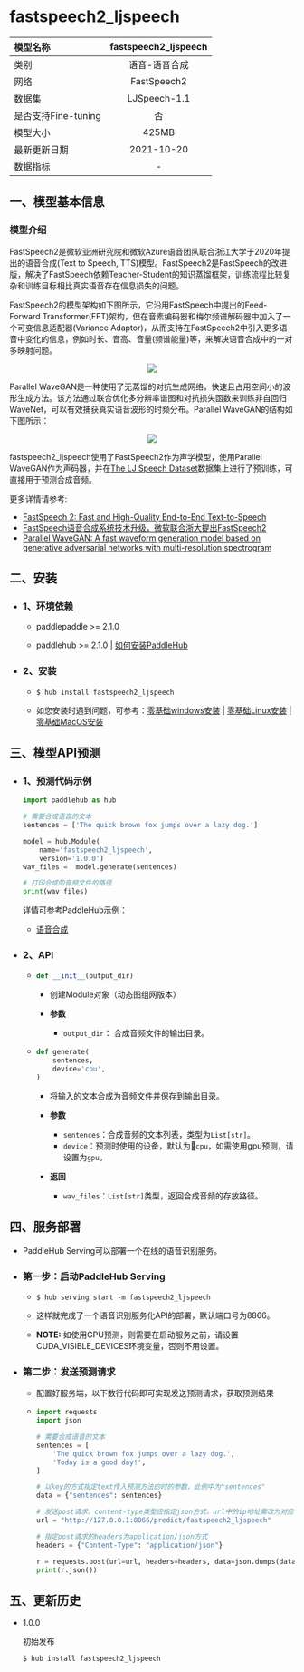 # fastspeech2_ljspeech

|模型名称|fastspeech2_ljspeech|
| :--- | :---: |
|类别|语音-语音合成|
|网络|FastSpeech2|
|数据集|LJSpeech-1.1|
|是否支持Fine-tuning|否|
|模型大小|425MB|
|最新更新日期|2021-10-20|
|数据指标|-|

## 一、模型基本信息

### 模型介绍

FastSpeech2是微软亚洲研究院和微软Azure语音团队联合浙江大学于2020年提出的语音合成(Text to Speech, TTS)模型。FastSpeech2是FastSpeech的改进版，解决了FastSpeech依赖Teacher-Student的知识蒸馏框架，训练流程比较复杂和训练目标相比真实语音存在信息损失的问题。

FastSpeech2的模型架构如下图所示，它沿用FastSpeech中提出的Feed-Forward Transformer(FFT)架构，但在音素编码器和梅尔频谱解码器中加入了一个可变信息适配器(Variance Adaptor)，从而支持在FastSpeech2中引入更多语音中变化的信息，例如时长、音高、音量(频谱能量)等，来解决语音合成中的一对多映射问题。

<p align="center">
<img src="https://paddlespeech.bj.bcebos.com/Parakeet/docs/images/fastspeech2.png" hspace='10'/> <br />
</p>

Parallel WaveGAN是一种使用了无蒸馏的对抗生成网络，快速且占用空间小的波形生成方法。该方法通过联合优化多分辨率谱图和对抗损失函数来训练非自回归WaveNet，可以有效捕获真实语音波形的时频分布。Parallel WaveGAN的结构如下图所示：

<p align="center">
<img src="https://paddlespeech.bj.bcebos.com/Parakeet/docs/images/pwg.png" hspace='10'/> <br />
</p>

fastspeech2_ljspeech使用了FastSpeech2作为声学模型，使用Parallel WaveGAN作为声码器，并在[The LJ Speech Dataset](https://keithito.com/LJ-Speech-Dataset/)数据集上进行了预训练，可直接用于预测合成音频。

更多详情请参考:
- [FastSpeech 2: Fast and High-Quality End-to-End Text-to-Speech](https://arxiv.org/abs/2006.04558)
- [FastSpeech语音合成系统技术升级，微软联合浙大提出FastSpeech2](https://www.msra.cn/zh-cn/news/features/fastspeech2)
- [Parallel WaveGAN: A fast waveform generation model based on generative adversarial networks with multi-resolution spectrogram](https://arxiv.org/abs/1910.11480)

## 二、安装

- ### 1、环境依赖

  - paddlepaddle >= 2.1.0

  - paddlehub >= 2.1.0    | [如何安装PaddleHub](../../../../docs/docs_ch/get_start/installation.rst)

- ### 2、安装

  - ```shell
    $ hub install fastspeech2_ljspeech
    ```
  - 如您安装时遇到问题，可参考：[零基础windows安装](../../../../docs/docs_ch/get_start/windows_quickstart.md)
 | [零基础Linux安装](../../../../docs/docs_ch/get_start/linux_quickstart.md) | [零基础MacOS安装](../../../../docs/docs_ch/get_start/mac_quickstart.md)


## 三、模型API预测  

- ### 1、预测代码示例

    ```python
    import paddlehub as hub

    # 需要合成语音的文本
    sentences = ['The quick brown fox jumps over a lazy dog.']

    model = hub.Module(
        name='fastspeech2_ljspeech',
        version='1.0.0')
    wav_files =  model.generate(sentences)

    # 打印合成的音频文件的路径
    print(wav_files)
    ```

    详情可参考PaddleHub示例：
    - [语音合成](../../../../demo/text_to_speech)


- ### 2、API
  - ```python
    def __init__(output_dir)
    ```

    - 创建Module对象（动态图组网版本）

    - **参数**

      - `output_dir`： 合成音频文件的输出目录。

  - ```python
    def generate(
        sentences,
        device='cpu',
    )
    ```
    - 将输入的文本合成为音频文件并保存到输出目录。

    - **参数**

      - `sentences`：合成音频的文本列表，类型为`List[str]`。
      - `device`：预测时使用的设备，默认为`cpu`，如需使用gpu预测，请设置为`gpu`。

    - **返回**

      - `wav_files`：`List[str]`类型，返回合成音频的存放路径。


## 四、服务部署

- PaddleHub Serving可以部署一个在线的语音识别服务。

- ### 第一步：启动PaddleHub Serving

  - ```shell
    $ hub serving start -m fastspeech2_ljspeech
    ```

  - 这样就完成了一个语音识别服务化API的部署，默认端口号为8866。

  - **NOTE:** 如使用GPU预测，则需要在启动服务之前，请设置CUDA_VISIBLE_DEVICES环境变量，否则不用设置。

- ### 第二步：发送预测请求

  - 配置好服务端，以下数行代码即可实现发送预测请求，获取预测结果

  - ```python
    import requests
    import json

    # 需要合成语音的文本
    sentences = [
        'The quick brown fox jumps over a lazy dog.',
        'Today is a good day!',
    ]

    # 以key的方式指定text传入预测方法的时的参数，此例中为"sentences"
    data = {"sentences": sentences}

    # 发送post请求，content-type类型应指定json方式，url中的ip地址需改为对应机器的ip
    url = "http://127.0.0.1:8866/predict/fastspeech2_ljspeech"

    # 指定post请求的headers为application/json方式
    headers = {"Content-Type": "application/json"}

    r = requests.post(url=url, headers=headers, data=json.dumps(data))
    print(r.json())
    ```

## 五、更新历史

* 1.0.0

  初始发布

  ```shell
  $ hub install fastspeech2_ljspeech
  ```
